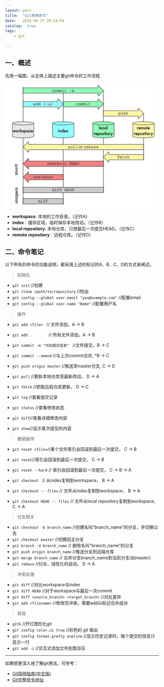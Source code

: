 ```yaml
---
layout: post
title:  "Git常用命令"
date:   2015-06-27 20:14:54
catalog:  true
tags:
    - git
    
---
```


## 一、概述
  
先用一幅图，从总体上描述主要git命令的工作流程 
  

  ![git](/images/git/1.png)

- **workspace**: 本地的工作目录。（记作A）
- **index**：缓存区域，临时保存本地改动。（记作B）
- **local repository**: 本地仓库，只想最后一次提交HEAD。（记作C）
- **remote repository**：远程仓库。（记作D）

## 二、命令笔记

以下所有的命令的功能说明，都采用上述的标记的A、B、C、D的方式来阐述。 
  
>初始化

- `git init`  //创建  
- `git clone /path/to/repository`    //检出   
-  `git config --global user.email "you@example.com"` //配置email
- `git config --global user.name "Name"` //配置用户名
   
>操作
  
- `git add <file> `     //  文件添加，A → B  
- `git add .       `    // 所有文件添加，A → B  
  
- `git commit -m "代码提交信息" `    //文件提交，B  → C  
- `git commit --amend` //与上次commit合并, *B → C  

- `git push origin master`   //推送至master分支,   C → D   
- `git pull` //更新本地仓库至最新改动， D → A   
- `git fetch` //抓取远程仓库更新， D → C  
  
- `git log` //查看提交记录
- `git status` //查看修改状态
- `git diff`//查看详细修改内容
- `git show`//显示某次提交的内容

>撤销操作

- `git reset <file>`//某个文件索引会回滚到最后一次提交， C → B   
- `git reset`//索引会回滚到最后一次提交， C → B   
- `git reset --hard`  // 索引会回滚到最后一次提交， C → B → A     
    
-  `git checkout ` // 从index复制到workspace， B → A  
-  `git checkout -- files` // 文件从index复制到workspace， B → A  
-  `git checkout HEAD -- files` // 文件从local repository复制到workspace， C → A   

>分支相关

- `git checkout -b branch_name`  //创建名叫“branch_name”的分支，并切换过去    
- `git checkout master` //切换回主分支  
- `git branch -d branch_name`  // 删除名叫“branch_name”的分支
- `git push origin branch_name`  //推送分支到远端仓库
- `git merge branch_name` // 合并分支branch_name到当前分支(如master)
- `git rebase` //衍合，线性化的自动， D → A 
  
>冲突处理

- `git diff` //对比workspace与index
- `git diff HEAD` //对于workspace与最后一次commit
- `git diff <source_branch> <target_branch>` //对比差异
- `git add <filename>` //修改完冲突，需要add以标记合并成功


>其他

-  `gitk` //开灯图形化git  
- `git config color.ui true` //彩色的 git 输出  
- `git config format.pretty oneline` //显示历史记录时，每个提交的信息只显示一行  
- `git add -i` //交互式添加文件到暂存区  





----------

如果想更深入地了解git用法，可参考：

- [Git简明指南(中文版)](http://rogerdudler.github.io/git-guide/index.zh.html) 
- [Git完整命令地址](http://git-scm.com/docs)